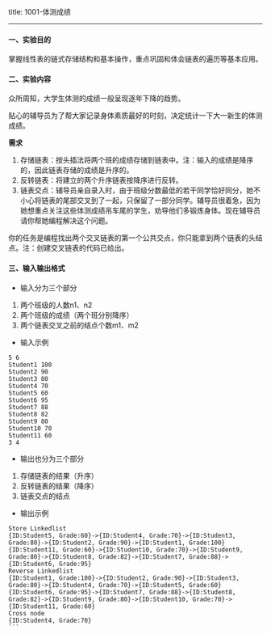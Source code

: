 title: 1001-体测成绩

---

#### 一、实验目的

掌握线性表的链式存储结构和基本操作，重点巩固和体会链表的遍历等基本应用。

#### 二、实验内容

众所周知，大学生体测的成绩一般呈现逐年下降的趋势。

贴心的辅导员为了帮大家记录身体素质最好的时刻，决定统计一下大一新生的体测成绩。

**需求**

1. 存储链表：按头插法将两个班的成绩存储到链表中。注：输入的成绩是降序的，因此链表存储的成绩是升序的。
2. 反转链表：将建立的两个升序链表按降序进行反转。
3. 链表交点：辅导员亲自录入时，由于班级分数最低的若干同学恰好同分，她不小心将链表的尾部交叉到了一起，只保留了一部分同学。辅导员很着急，因为她想重点关注这些体测成绩吊车尾的学生，劝导他们多锻炼身体。现在辅导员请你帮她编程解决这个问题。

你的任务是编程找出两个交叉链表的第一个公共交点，你只能拿到两个链表的头结点。注：创建交叉链表的代码已给出。

#### 三、输入输出格式

- 输入分为三个部分
1. 两个班级的人数n1、n2
2. 两个班级的成绩（两个班分别降序）
3. 两个链表交叉之前的结点个数m1、m2

- 输入示例

```
5 6
Student1 100
Student2 90
Student3 80
Student4 70
Student5 60
Student6 95
Student7 88
Student8 82
Student9 80
Student10 70
Student11 60
3 4
```

- 输出也分为三个部分
1. 存储链表的结果（升序）
2. 反转链表的结果（降序）
3. 链表交点的结点

- 输出示例

```
Store Linkedlist
{ID:Student5, Grade:60}->{ID:Student4, Grade:70}->{ID:Student3, Grade:80}->{ID:Student2, Grade:90}->{ID:Student1, Grade:100}
{ID:Student11, Grade:60}->{ID:Student10, Grade:70}->{ID:Student9, Grade:80}->{ID:Student8, Grade:82}->{ID:Student7, Grade:88}->{ID:Student6, Grade:95}
Reverse Linkedlist
{ID:Student1, Grade:100}->{ID:Student2, Grade:90}->{ID:Student3, Grade:80}->{ID:Student4, Grade:70}->{ID:Student5, Grade:60}
{ID:Student6, Grade:95}->{ID:Student7, Grade:88}->{ID:Student8, Grade:82}->{ID:Student9, Grade:80}->{ID:Student10, Grade:70}->{ID:Student11, Grade:60}
Cross node
{ID:Student4, Grade:70}
​```